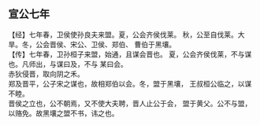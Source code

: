 ## 宣公七年

【经】七年春，卫侯使孙良夫来盟。夏，公会齐侯伐莱。
秋，公至自伐莱。大旱。冬，公会晋侯、宋公、卫侯、郑伯、
曹伯于黑壤。  
【传】七年春，卫孙桓子来盟，始通，且谋会晋也。
夏，公会齐侯伐莱，不与谋也。凡师出，与谋曰及，不与
某曰会。  
赤狄侵晋，取向阴之禾。  
郑及晋平，公子宋之谋也，故相郑伯以会。冬，盟于黑壤，
王叔桓公临之，以谋不睦。  
晋侯之立也，公不朝焉，又不使大夫聘，晋人止公于会，
盟于黄父。公不与盟，以赂免。故黑壤之盟不书，讳之也。

